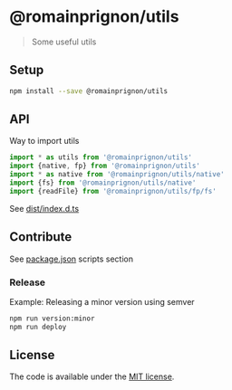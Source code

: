 # @romainprignon/utils

> Some useful utils


## Setup

```sh
npm install --save @romainprignon/utils
```


## API

Way to import utils
```js
import * as utils from '@romainprignon/utils'
import {native, fp} from '@romainprignon/utils'
import * as native from '@romainprignon/utils/native'
import {fs} from '@romainprignon/utils/native'
import {readFile} from '@romainprignon/utils/fp/fs'
```

See [dist/index.d.ts](dist/index.d.ts)


## Contribute

See [package.json](package.json) scripts section

### Release

Example: Releasing a minor version using semver

```sh
npm run version:minor
npm run deploy
```


## License

The code is available under the [MIT license](LICENSE.md).
